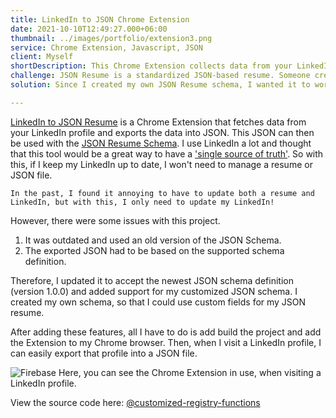```yaml
---
title: LinkedIn to JSON Chrome Extension
date: 2021-10-10T12:49:27.000+06:00
thumbnail: ../images/portfolio/extension3.png
service: Chrome Extension, Javascript, JSON
client: Myself
shortDescription: This Chrome Extension collects data from your LinkedIn profile and exports it into JSON, which can be used with the JSON Resume standard.
challenge: JSON Resume is a standardized JSON-based resume. Someone created an open-source Chrome Extension that looks at your LinkedIn profile and exports the data into JSON. However, this tool was not updated with the most recent JSON Resume Schema, and also did not work with my customized schema.
solution: Since I created my own JSON Resume schema, I wanted it to work with this tool. So, I added functionality to use my custom schema, as well as v1 of the JSON Resume project.

---
```


[LinkedIn to JSON Resume](https://github.com/joshuatz/linkedin-to-jsonresume) is a Chrome Extension that fetches data from your LinkedIn profile and exports the data into JSON. This JSON can then be used with the [JSON Resume Schema](https://github.com/jsonresume/resume-schema). I use LinkedIn a lot and thought that this tool would be a great way to have a ['single source of truth'](https://en.wikipedia.org/wiki/Single_source_of_truth). So with this, if I keep my LinkedIn up to date, I won't need to manage a resume or JSON file. 

`In the past, I found it annoying to have to update both a resume and LinkedIn, but with this, I only need to update my LinkedIn!`

However, there were some issues with this project.

1. It was outdated and used an old version of the JSON Schema.
2. The exported JSON had to be based on the supported schema definition.

Therefore, I updated it to accept the newest JSON schema definition (version 1.0.0) and added support for my customized JSON schema. I created my own schema, so that I could use custom fields for my JSON resume.

After adding these features, all I have to do is add build the project and add the Extension to my Chrome browser. Then, when I visit a LinkedIn profile, I can easily export that profile into a JSON file.

![Firebase](/images/portfolio/linkedin.png)
Here, you can see the Chrome Extension in use, when visiting a LinkedIn profile.

View the source code here: [@customized-registry-functions](https://github.com/anthonyjdella/customized-linkedin-to-jsonresume)
